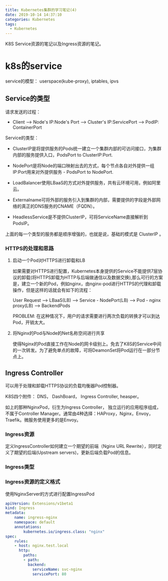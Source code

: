 ```yaml
---
title: Kubernetes集群的学习笔记(4)
date: 2019-10-14 14:37:10
categories: Kubernetes
tags:
  - Kubernetes
---
```


K8S Service资源的笔记以及Ingress资源的笔记。

# k8s的service

service的模型： userspace(kube-proxy), iptables, ipvs 

## Service的类型

请求发送的过程：

- Client --> Node's IP:Node's Port --> Cluster's IP:ServicePort --> PodIP: ContainerPort

Service的类型：

- ClusterIP是将提供服务的Pods统一建立一个集群内部的可访问接口，为集群内部的服务提供入口，PodsPort to ClusterIP:Port.

- NodePort是将Node的端口映射出去的方式，每个节点各自对外提供一组IP:Port用来对外提供服务 - PodsPort to NodePort.

- LoadBalancer使用LBaaS的方式对外提供服务，共有云环境可用，例如阿里云。

- Externalname可将外部的服务引入到集群的内部，需要提供的字段是外部网络的真正的DNS服务的CNAME（FQDN）。

- HeadlessService是不提供ClusterIP，可将ServiceName直接解析到PodsIP。

上面的每一个类型的服务都是顺序增强的，也就是说，基础的模式是 ClusterIP 。

### HTTPS的处理和思路

1. 启动一个Pod对HTTPS进行卸载和LB

   如果需要对HTTPS进行配置，Kubernetes本身提供的Service不能提供7层协议的卸载(将HTTPS卸载为HTTP与后端做通信以及数据交换),那么可行的方案是，建立一个新的Pod，例如nginx，由nginx-pod进行HTTPS的代理和卸载操作，但是这样的话就会有如下的流程： 

   User Request --> LBaaS(LB) --> Service - NodePort(LB) --> Pod - nginx proxy(LB) --> BackendPods

   PROBLEM: 在这种情况下，用户的请求需要进行两次负载的转换才可以到达Pod，开销太大。

2. 将Nginx的Pod与Node的Net名称空间进行共享

   使得Nginx的Pod直接工作在Node的网卡级别上。免去了K8S的Service中间的一次转发。为了避免单点的故障，可将DeamonSet将Pod运行在一部分节点上。

## Ingress Controller

可以用于处理和卸载HTTPS协议的负载均衡器Pod控制器。

K8S四个附件： DNS， DashBoard， Ingress Controller,  heasper。

如上的那种NginxPod，衍生为Ingress Controller， 独立运行的应用程序组成，不属于Controller Manager。通常由4种选择：HAProxy，Nginx，Envoy，Traefik。微服务使用更多的是Envoy。

### Ingress资源

定义IngressController如何建立一个期望的前端（Nginx URL Rewrite），同时定义了期望的后端(Upstream servers)，更新后端负载Pod的信息。

### Ingress类型

### Ingress资源的定义格式

使用NginxServer的方式进行配置IngressPod

```YAML
apiVersion: Extensions/v1beta1
kind: Ingress
metadata:
	name: ingress-nginx
	namespace: default
	annotations: 
		kubernetes.io/ingress.class: "nginx"
spec:
	rules:
	- host: nginx.test.local
	  http:
	  	paths:
	  	- path:
	  	  backend:
	  		serviceName: svc-nginx
	  		servicePort: 80 		 	
```


